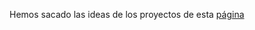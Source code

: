 Hemos sacado las ideas de los proyectos de esta [página](https://nodd3r.com/blog/los-10-mejores-proyectos-de-machine-learning-si-eres-principiante)
